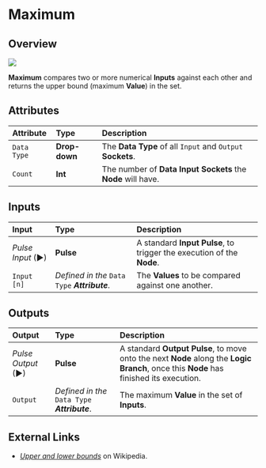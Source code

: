 # Maximum

## Overview

![](../../.gitbook/assets/node-maximum.png)

**Maximum** compares two or more numerical **Inputs** against each other and returns the upper bound \(maximum **Value**\) in the set.

## Attributes

| Attribute | Type | Description |
| :--- | :--- | :--- |
| `Data Type` | **Drop-down** | The **Data Type** of all `Input` and `Output` **Sockets**. |
| `Count` | **Int** | The number of **Data Input Sockets** the **Node** will have. |

## Inputs

| Input | Type | Description |
| :--- | :--- | :--- |
| _Pulse Input_ \(►\) | **Pulse** | A standard **Input Pulse**, to trigger the execution of the **Node**. |
| `Input [n]` | _Defined in the_ `Data Type` _**Attribute**_. | The **Values** to be compared against one another. |

## Outputs

| Output | Type | Description |
| :--- | :--- | :--- |
| _Pulse Output_ \(►\) | **Pulse** | A standard **Output Pulse**, to move onto the next **Node** along the **Logic Branch**, once this **Node** has finished its execution. |
| `Output` | _Defined in the_ `Data Type` _**Attribute**_. | The maximum **Value** in the set of **Inputs**. |

## External Links

* [_Upper and lower bounds_](https://en.wikipedia.org/wiki/Upper_and_lower_bounds) on Wikipedia.


